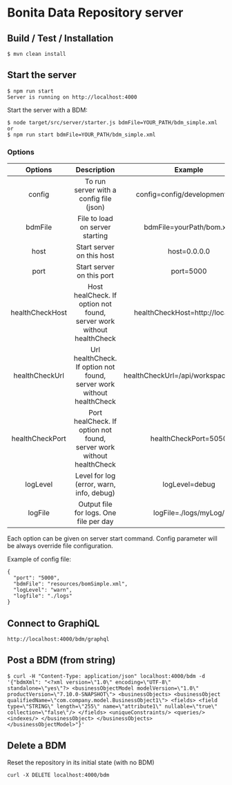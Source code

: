 # Bonita Data Repository server

## Build / Test / Installation

```
$ mvn clean install
```

## Start the server

```
$ npm run start
Server is running on http://localhost:4000
```

Start the server with a BDM:

```
$ node target/src/server/starter.js bdmFile=YOUR_PATH/bdm_simple.xml
or
$ npm run start bdmFile=YOUR_PATH/bdm_simple.xml
```

### Options

|     Options     |                              Description                              |                Example                |  Default value   |
| :-------------: | :-------------------------------------------------------------------: | :-----------------------------------: | :--------------: |
|     config      |                To run server with a config file (json)                |    config=config/development.json     |                  |
|     bdmFile     |                    File to load on server starting                    |       bdmFile=yourPath/bom.xml        |                  |
|      host       |                       Start server on this host                       |             host=0.0.0.0              |    127.0.0.1     |
|      port       |                       Start server on this port                       |               port=5000               |       4000       |
| healthCheckHost | Host healCheck. If option not found, server work without healthCheck  |   healthCheckHost=http://localhost    | http://localhost |
| healthCheckUrl  | Url healthCheck. If option not found, server work without healthCheck | healthCheckUrl=/api/workspace/status/ |                  |
| healthCheckPort | Port healCheck. If option not found, server work without healthCheck  |         healthCheckPort=5050          |                  |
|    logLevel     |               Level for log (error, warn, info, debug)                |            logLevel=debug             |       info       |
|     logFile     |                Output file for logs. One file per day                 |         logFile=./logs/myLog/         |     ./logs/      |

Each option can be given on server start command. Config parameter will be always override file configuration.

Example of config file:

```
{
  "port": "5000",
  "bdmFile": "resources/bomSimple.xml",
  "logLevel": "warn",
  "logfile": "./logs"
}
```

## Connect to GraphiQL

```
http://localhost:4000/bdm/graphql
```

## Post a BDM (from string)

```
$ curl -H "Content-Type: application/json" localhost:4000/bdm -d '{"bdmXml": "<?xml version=\"1.0\" encoding=\"UTF-8\" standalone=\"yes\"?> <businessObjectModel modelVersion=\"1.0\" productVersion=\"7.10.0-SNAPSHOT\"> <businessObjects> <businessObject qualifiedName=\"com.company.model.BusinessObject1\"> <fields> <field type=\"STRING\" length=\"255\" name=\"attribute1\" nullable=\"true\" collection=\"false\"/> </fields> <uniqueConstraints/> <queries/> <indexes/> </businessObject> </businessObjects> </businessObjectModel>"}'
```

## Delete a BDM

Reset the repository in its initial state (with no BDM)

```
curl -X DELETE localhost:4000/bdm
```
